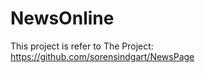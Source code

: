 NewsOnline
==========



This project is refer to The Project:  https://github.com/sorensindgart/NewsPage